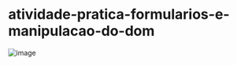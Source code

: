 # atividade-pratica-formularios-e-manipulacao-do-dom

![image](https://user-images.githubusercontent.com/96602170/212065143-98f1f407-e1cd-45da-b57a-1b1eaf8004c2.png)
